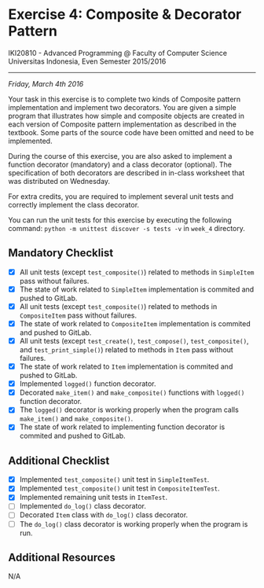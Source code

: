Exercise 4: Composite & Decorator Pattern
=========================================

IKI20810 - Advanced Programming @ Faculty of Computer Science 
Universitas Indonesia, Even Semester 2015/2016

* * *

*Friday, March 4th 2016*

Your task in this exercise is to complete two kinds of Composite 
pattern implementation and implement two decorators. You are 
given a simple program that illustrates how simple and composite 
objects are created in each version of Composite pattern implementation 
as described in the textbook. Some parts of the source code have 
been omitted and need to be implemented.

During the course of this exercise, you are also asked to implement 
a function decorator (mandatory) and a class decorator (optional). 
The specification of both decorators are described in in-class 
worksheet that was distributed on Wednesday.

For extra credits, you are required to implement several unit 
tests and correctly implement the class decorator.

You can run the unit tests for this exercise by executing the
following command: `python -m unittest discover -s tests -v` 
in `week_4` directory.

Mandatory Checklist
-------------------

* [X] All unit tests (except `test_composite()`) related to methods in 
    `SimpleItem` pass without failures.
* [X] The state of work related to `SimpleItem` implementation is commited 
    and pushed to GitLab.
* [X] All unit tests (except `test_composite()`) related to methods in 
    `CompositeItem` pass without failures.
* [X] The state of work related to `CompositeItem` implementation is 
    commited and pushed to GitLab.
* [X] All unit tests (except `test_create()`, `test_compose()`, 
    `test_composite()`, and `test_print_simple()`) related to methods in 
    `Item` pass without failures.
* [X] The state of work related to `Item` implementation is 
    commited and pushed to GitLab.
* [X] Implemented `logged()` function decorator.
* [X] Decorated `make_item()` and `make_composite()` functions with 
    `logged()` function decorator.
* [X] The `logged()` decorator is working properly when the program 
    calls `make_item()` and `make_composite()`.
* [X] The state of work related to implementing function decorator is
    commited and pushed to GitLab.

Additional Checklist
--------------------

* [X] Implemented `test_composite()` unit test in `SimpleItemTest`.
* [X] Implemented `test_composite()` unit test in `CompositeItemTest`.
* [X] Implemented remaining unit tests in `ItemTest`.
* [ ] Implemented `do_log()` class decorator.
* [ ] Decorated `Item` class with `do_log()` class decorator.
* [ ] The `do_log()` class decorator is working properly when the 
    program is run.

Additional Resources
--------------------

N/A

